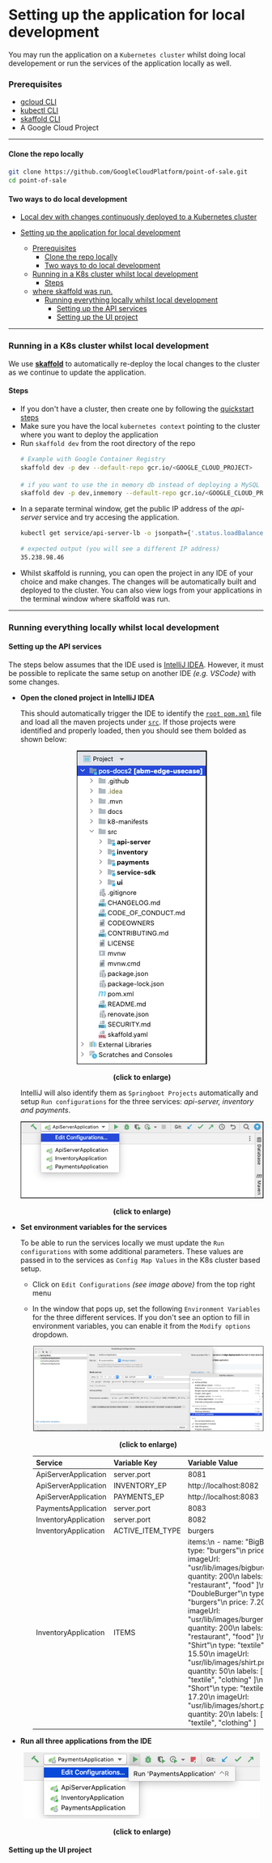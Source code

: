 # Setting up the application for local development

You may run the application on a `Kubernetes cluster` whilst doing local
developement or run the services of the application locally as well.

### Prerequisites

- [gcloud CLI](https://cloud.google.com/sdk/docs/install)
- [kubectl CLI](https://kubernetes.io/docs/tasks/tools/)
- [skaffold CLI](https://skaffold.dev/docs/install/)
- A Google Cloud Project

---
#### Clone the repo locally

```sh
git clone https://github.com/GoogleCloudPlatform/point-of-sale.git
cd point-of-sale
```

#### Two ways to do local development
- [Local dev with changes continuously deployed to a Kubernetes cluster](#running-in-a-k8s-cluster-whilst-local-development)

- [Setting up the application for local development](#setting-up-the-application-for-local-development)
    - [Prerequisites](#prerequisites)
      - [Clone the repo locally](#clone-the-repo-locally)
      - [Two ways to do local development](#two-ways-to-do-local-development)
    - [Running in a K8s cluster whilst local development](#running-in-a-k8s-cluster-whilst-local-development)
      - [Steps](#steps)
  - [where skaffold was run.](#where-skaffold-was-run)
    - [Running everything locally whilst local development](#running-everything-locally-whilst-local-development)
      - [Setting up the API services](#setting-up-the-api-services)
      - [Setting up the UI project](#setting-up-the-ui-project)

---

### Running in a K8s cluster whilst local development

We use [**skaffold**](https://skaffold.dev) to automatically re-deploy the local
changes to the cluster as we continue to update the application.

#### Steps
- If you don't have a cluster, then create one by following the [quickstart steps](/docs/quickstart.md)
- Make sure you have the local `kubernetes context` pointing to the cluster
  where you want to deploy the application
- Run `skaffold dev` from the root directory of the repo
  ```sh
  # Example with Google Container Registry
  skaffold dev -p dev --default-repo gcr.io/<GOOGLE_CLOUD_PROJECT>

  # if you want to use the in memory db instead of deploying a MySQL container
  skaffold dev -p dev,inmemory --default-repo gcr.io/<GOOGLE_CLOUD_PROJECT>
  ```
- In a separate terminal window, get the public IP address of the _api-server_
  service and try accesing the application.
  ```sh
  kubectl get service/api-server-lb -o jsonpath={'.status.loadBalancer.ingress[0].ip'}
  ```
  ```sh
  # expected output (you will see a different IP address)
  35.238.98.46
  ```
- Whilst skaffold is running, you can open the project in any IDE of your choice and
  make changes. The changes will be automatically built and deployed to the
  cluster. You can also view logs from your applications in the terminal window
  where skaffold was run.
---

### Running everything locally whilst local development

#### Setting up the API services

The steps below assumes that the IDE used is [IntelliJ IDEA](https://www.jetbrains.com/idea/).
However, it must be possible to replicate the same setup on another IDE
_(e.g. VSCode)_ with some changes.

- **Open the cloned project in IntelliJ IDEA**

  This should automatically trigger the IDE to identify the [`root pom.xml`](/pom.xml)
  file and load all the maven projects under [`src`](/src/). If those projects
  were identified and properly loaded, then you should see them bolded as shown
  below:
    <p align="center">
        <img src="images/ide-loaded.png">
        <div align="center">
            <strong>(click to enlarge)</strong>
        </div>
    </p>

    IntelliJ will also identify them as `Springboot Projects` automatically and
    setup `Run configurations` for the three services: _api-server, inventory and payments_.

    <p align="center">
        <img src="images/run-config.png">
        <div align="center">
            <strong>(click to enlarge)</strong>
        </div>
    </p>

- **Set environment variables for the services**

  To be able to run the services locally we must update the `Run configurations`
  with some additional parameters. These values are passed in to the services as
  `Config Map Values` in the K8s cluster based setup.

  - Click on `Edit Configurations` _(see image above)_ from the top right menu
  - In the window that pops up, set the following `Environment Variables` for
    the three different services. If you don't see an option to fill in
    environment variables, you can enable it from the `Modify options` dropdown.

    <p align="center">
        <img src="images/ide2.png">
        <div align="center">
            <strong>(click to enlarge)</strong>
        </div>
    </p>

    | Service               | Variable Key      | Variable Value            |
    |---------              |--------------     |----------------           |
    | ApiServerApplication  | server.port       | 8081                      |
    | ApiServerApplication  | INVENTORY_EP      | http://localhost:8082     |
    | ApiServerApplication  | PAYMENTS_EP       | http://localhost:8083     |
    | PaymentsApplication   | server.port       | 8083                      |
    | InventoryApplication  | server.port       | 8082                      |
    | InventoryApplication  | ACTIVE_ITEM_TYPE  | burgers                   |
    | InventoryApplication  | ITEMS             | items:\n  - name: "BigBurger"\n    type: "burgers"\n    price: 5.50\n    imageUrl: "usr/lib/images/bigburger.png"\n    quantity: 200\n    labels: [ "retail", "restaurant", "food" ]\n  - name: "DoubleBurger"\n    type: "burgers"\n    price: 7.20\n    imageUrl: "usr/lib/images/burgers.png"\n    quantity: 200\n    labels: [ "retail", "restaurant", "food" ]\n  - name: "Shirt"\n    type: "textile"\n    price: 15.50\n    imageUrl: "usr/lib/images/shirt.png"\n    quantity: 50\n    labels: [ "retail", "textile", "clothing" ]\n  - name: "Short"\n    type: "textile"\n    price: 17.20\n    imageUrl: "usr/lib/images/short.png"\n    quantity: 20\n    labels: [ "retail", "textile", "clothing" ]                  |

- **Run all three applications from the IDE**
    <p align="center">
        <img src="images/run-app.png">
        <div align="center">
            <strong>(click to enlarge)</strong>
        </div>
    </p>

#### Setting up the UI project